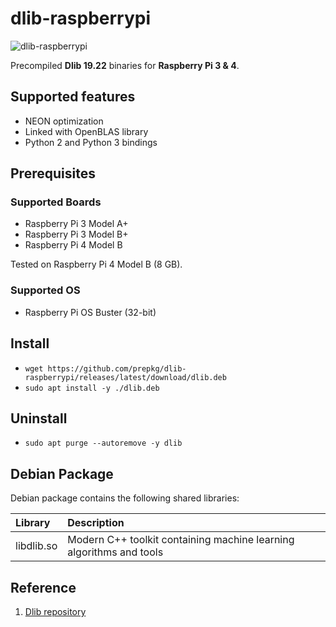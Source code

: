 # dlib-raspberrypi

![dlib-raspberrypi](https://i.ibb.co/JCYH1V5/dlib-raspberrypi.png)

Precompiled **Dlib 19.22** binaries for **Raspberry Pi 3 & 4**.

## Supported features

* NEON optimization
* Linked with OpenBLAS library
* Python 2 and Python 3 bindings

## Prerequisites

### Supported Boards

* Raspberry Pi 3 Model A+
* Raspberry Pi 3 Model B+
* Raspberry Pi 4 Model B

Tested on Raspberry Pi 4 Model B (8 GB).

### Supported OS

* Raspberry Pi OS Buster (32-bit)

## Install

* `wget https://github.com/prepkg/dlib-raspberrypi/releases/latest/download/dlib.deb`
* `sudo apt install -y ./dlib.deb`

## Uninstall

* `sudo apt purge --autoremove -y dlib`

## Debian Package

Debian package contains the following shared libraries:

| Library                     | Description                                                            |
| :-------------------------  | :--------------------------------------------------------------------- |
| libdlib.so                  | Modern C++ toolkit containing machine learning algorithms and tools    |

## Reference

1. [Dlib repository](https://github.com/davisking/dlib)

